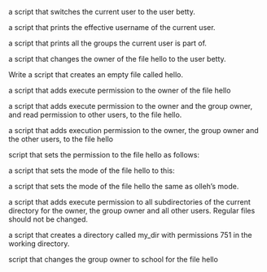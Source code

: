 a script that switches the current user to the user betty.

a script that prints the effective username of the current user.

a script that prints all the groups the current user is part of.

a script that changes the owner of the file hello to the user betty.

Write a script that creates an empty file called hello.

a script that adds execute permission to the owner of the file hello

a script that adds execute permission to the owner and the group owner, and read permission to other users, to the file hello.

a script that adds execution permission to the owner, the group owner and the other users, to the file hello

 script that sets the permission to the file hello as follows:

a script that sets the mode of the file hello to this:

a script that sets the mode of the file hello the same as olleh’s mode.

a script that adds execute permission to all subdirectories of the current directory for the owner, the group owner and all other users. Regular files should not be changed.

a script that creates a directory called my_dir with permissions 751 in the working directory.

 script that changes the group owner to school for the file hello


